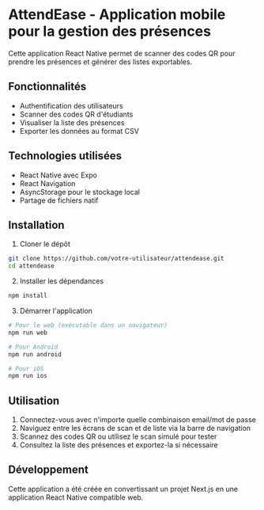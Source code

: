 # AttendEase - Application mobile pour la gestion des présences

Cette application React Native permet de scanner des codes QR pour prendre les présences et générer des listes exportables.

## Fonctionnalités

- Authentification des utilisateurs
- Scanner des codes QR d'étudiants
- Visualiser la liste des présences
- Exporter les données au format CSV

## Technologies utilisées

- React Native avec Expo
- React Navigation
- AsyncStorage pour le stockage local
- Partage de fichiers natif

## Installation

1. Cloner le dépôt
```bash
git clone https://github.com/votre-utilisateur/attendease.git
cd attendease
```

2. Installer les dépendances
```bash
npm install
```

3. Démarrer l'application
```bash
# Pour le web (exécutable dans un navigateur)
npm run web

# Pour Android
npm run android

# Pour iOS
npm run ios
```

## Utilisation

1. Connectez-vous avec n'importe quelle combinaison email/mot de passe
2. Naviguez entre les écrans de scan et de liste via la barre de navigation
3. Scannez des codes QR ou utilisez le scan simulé pour tester
4. Consultez la liste des présences et exportez-la si nécessaire

## Développement

Cette application a été créée en convertissant un projet Next.js en une application React Native compatible web.
